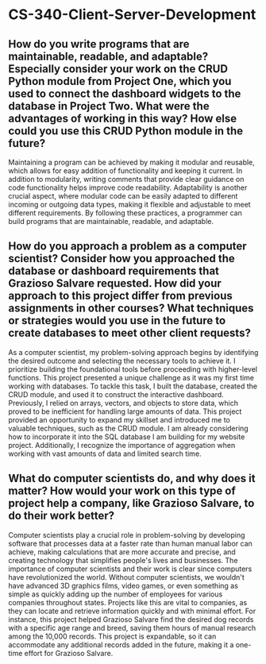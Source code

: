 # CS-340-Client-Server-Development
## How do you write programs that are maintainable, readable, and adaptable? Especially consider your work on the CRUD Python module from Project One, which you used to connect the dashboard widgets to the database in Project Two. What were the advantages of working in this way? How else could you use this CRUD Python module in the future?
Maintaining a program can be achieved by making it modular and reusable, which allows for easy addition of functionality and keeping it current. In addition to modularity, writing comments that provide clear guidance on code functionality helps improve code readability. Adaptability is another crucial aspect, where modular code can be easily adapted to different incoming or outgoing data types, making it flexible and adjustable to meet different requirements. By following these practices, a programmer can build programs that are maintainable, readable, and adaptable.
## How do you approach a problem as a computer scientist? Consider how you approached the database or dashboard requirements that Grazioso Salvare requested. How did your approach to this project differ from previous assignments in other courses? What techniques or strategies would you use in the future to create databases to meet other client requests?
As a computer scientist, my problem-solving approach begins by identifying the desired outcome and selecting the necessary tools to achieve it. I prioritize building the foundational tools before proceeding with higher-level functions. This project presented a unique challenge as it was my first time working with databases. To tackle this task, I built the database, created the CRUD module, and used it to construct the interactive dashboard. Previously, I relied on arrays, vectors, and objects to store data, which proved to be inefficient for handling large amounts of data. This project provided an opportunity to expand my skillset and introduced me to valuable techniques, such as the CRUD module. I am already considering how to incorporate it into the SQL database I am building for my website project. Additionally, I recognize the importance of aggregation when working with vast amounts of data and limited search time.
## What do computer scientists do, and why does it matter? How would your work on this type of project help a company, like Grazioso Salvare, to do their work better?
Computer scientists play a crucial role in problem-solving by developing software that processes data at a faster rate than human manual labor can achieve, making calculations that are more accurate and precise, and creating technology that simplifies people's lives and businesses. The importance of computer scientists and their work is clear since computers have revolutionized the world. Without computer scientists, we wouldn't have advanced 3D graphics films, video games, or even something as simple as quickly adding up the number of employees for various companies throughout states. Projects like this are vital to companies, as they can locate and retrieve information quickly and with minimal effort. For instance, this project helped Grazioso Salvare find the desired dog records with a specific age range and breed, saving them hours of manual research among the 10,000 records. This project is expandable, so it can accommodate any additional records added in the future, making it a one-time effort for Grazioso Salvare.
